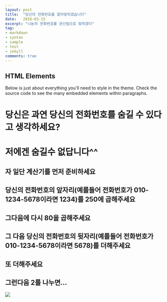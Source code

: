 ```yaml
---
layout: post
title:  "당신의 전화번호를 알아맞히겠습니다"
date:   2016-03-15
excerpt: "니놈의 전화번호를 관신법으로 맞히겠다"
tag:
- markdown 
- syntax
- sample
- test
- jekyll
comments: true
---
```


## HTML Elements

Below is just about everything you'll need to style in the theme. Check the source code to see the many embedded elements within paragraphs.

# 당신은 과연 당신의 전화번호를 숨길 수 있다고 생각하세요?

# 저에겐 숨길수 없답니다^^

## 자 일단 계산기를 먼저 준비하세요

## 당신의 전화번호의 앞자리(예를들어 전화번호가 010-1234-5678이라면 1234)를 250에 곱해주세요

## 그다음에 다시 80을 곱해주세요

## 그 다음 당신의 전화번호의 뒷자리(예를들어 전화번호가 010-1234-5678이라면 5678)를 더해주세요

## 또 더해주세요

## 그런다음 2를 나누면...

<img src="/https://st.depositphotos.com/1049680/2348/i/950/depositphotos_23480907-stock-photo-human-hand-pointing.jpg">
